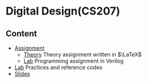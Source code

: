 # Digital Design(CS207)

## Content
 - [Assignment](./Assignment)
   - [Theory](./Assignment/Theory) Theory assignment written in $\LaTeX$
   - [Lab](./Assignment/Lab) Programming assignment in Verilog
 - [Lab](./Lab) Practices and reference codes
 - [Slides](./Slides)
